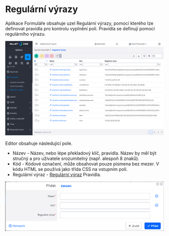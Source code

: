 # Regulární výrazy

Aplikace Formuláře obsahuje uzel Regulární výrazy, pomocí kterého lze definovat pravidla pro kontrolu vyplnění polí. Pravidla se definují pomocí regulárního výrazu.

![](regexp-datatable.png)

Editor obsahuje následující pole.

- Název - Název, nebo lépe překladový klíč, pravidla. Název by měl být stručný a pro uživatele srozumitelný (např. alespoň 8 znaků).
- Kód - Kódové označení, může obsahovat pouze písmena bez mezer. V kódu HTML se používá jako třída CSS na vstupním poli.
- Regulární výraz - [Regulární výraz](https://www.w3schools.com/jsref/jsref_obj_regexp.asp) Pravidla.

![](regexp-editor.png)
